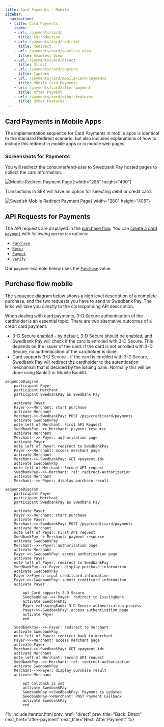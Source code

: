 ```yaml
---
title: Card Payments – Mobile
sidebar:
  navigation:
  - title: Card Payments
    items:
    - url: /payments/card/
      title: Introduction
    - url: /payments/card/redirect
      title: Redirect
    - url: /payments/card/seamless-view
      title: Seamless View
    - url: /payments/card/direct
      title: Direct
    - url: /payments/card/capture
      title: Capture
    - url: /payments/card/mobile-card-payments
      title: Mobile Card Payments
    - url: /payments/card/after-payment
      title: After Payment
    - url: /payments/card/other-features
      title: Other Features
---
```


## Card Payments in Mobile Apps

The implementation sequence for Card Payments in mobile apps
is identical to the standard
Redirect scenario, but also includes explanations of how to include this
redirect in mobile apps or in mobile web pages.

### Screenshots for Payments

You will redirect the consumer/end-user to Swedbank Pay hosted pages to collect
the card information.

![Mobile Redirect Payment Page][mobile-redirect-page]{:width="285" height="490"}

Transactions in SEK will have an option for selecting debit or credit card:

![Swedish Mobile Redirect Payment Page][swedish-mobile-redirect-page]{:width="280" height="405"}

## API Requests for Payments

The API requests are displayed in the [purchase flow][purchase].
You can [create a card `payment`][create-payment] with following `operation`
options:

*   [`Purchase`][purchase]
*   [`Recur`][recur]
*   [`Payout`][payout]
*   [`Verify`][verify]

Our `payment` example below uses the [`Purchase`][purchase] value.

## Purchase flow mobile

The sequence diagram below shows a high level description of a complete
purchase, and the two requests you have to send to Swedbank Pay. The links will
take you directly to the corresponding API description.

When dealing with card payments, 3-D Secure authentication of the
cardholder is an essential topic. There are two alternative outcomes of a credit
card payment:

*   3-D Secure enabled - by default, 3-D Secure should be enabled, and Swedbank
  Pay will check if the card is enrolled with 3-D Secure. This depends on the
  issuer of the card. If the card is not enrolled with 3-D Secure, no
  authentication of the cardholder is done.
*   Card supports 3-D Secure - if the card is enrolled with 3-D Secure, Swedbank
  Pay will redirect the cardholder to the autentication mechanism that is
  decided by the issuing bank. Normally this will be done using BankID or Mobile
  BankID.

```mermaid
sequenceDiagram
    participant Payer
    participant Merchant
    participant SwedbankPay as Swedbank Pay

    activate Payer
    Payer->>-Merchant: start purchase
    activate Merchant
    Merchant->>-SwedbankPay: POST /psp/creditcard/payments
    activate SwedbankPay
    note left of Merchant: First API Request
    SwedbankPay-->>-Merchant: payment resource
    activate Merchant
    Merchant-->>-Payer: authorization page
    activate Payer
    note left of Payer: redirect to SwedbankPay
    Payer->>-Merchant: access merchant page
    activate Merchant
    Merchant->>-SwedbankPay: GET <payment.id>
    activate SwedbankPay
    note left of Merchant: Second API request
    SwedbankPay-->>-Merchant: rel: redirect-authorization
    activate Merchant
    Merchant-->>-Payer: display purchase result
```

```mermaid
sequenceDiagram
    participant Payer
    participant Merchant
    participant SwedbankPay as Swedbank Pay

    activate Payer
    Payer->>-Merchant: start purchase
    activate Payer
    Merchant->>-SwedbankPay: POST /psp/creditcard/payments
    activate Merchant
    note left of Payer: First API request
    SwedbankPay-->-Merchant: payment resource
    activate SwedbankPay
    Merchant-->>-Payer: authorization page
    activate Merchant
    Payer->>-SwedbankPay: access authorization page
    activate Payer
    note left of Payer: redirect to SwedbankPay
    SwedbankPay-->>-Payer: display purchase information
    activate SwedbankPay
    Payer->>Payer: input creditcard information
    Payer->>-SwedbankPay: submit creditcard information
    activate Payer

        opt Card supports 3-D Secure
        SwedbankPay-->>-Payer: redirect to IssuingBank
        activate SwedbankPay
        Payer->>IssuingBank: 3-D Secure authentication process
        Payer->>-SwedbankPay: access authentication page
        activate Payer
        end

    SwedbankPay-->>-Payer: redirect to merchant
    activate SwedbankPay
    note left of Payer: redirect back to merchant
    Payer->>-Merchant: access merchant page
    activate Payer
    Merchant->>-SwedbankPay: GET <payment.id>
    activate Merchant
    note left of Merchant: Second API request
    SwedbankPay-->>-Merchant: rel: redirect-authorization
    activate SwedbankPay
    Merchant-->>Payer: display purchase result
    activate Merchant

        opt Callback is set
        activate SwedbankPay
        SwedbankPay->>SwedbankPay: Payment is updated
        SwedbankPay->>Merchant: POST Payment Callback
        activate SwedbankPay
        end
```

{% include iterator.html prev_href="direct" prev_title="Back: Direct"
next_href="after-payment" next_title="Next: After Payment" %}

[create-payment]: /payments/card/other-features#create-payment
[payout]: /payments/card/other-features#payout
[purchase]: /payments/card/other-features#purchase
[mobile-redirect-page]: /assets/img/payments/mobile-card-page.png
[swedish-mobile-redirect-page]: /assets/img/payments/swedish-mobile-card-page.png
[recur]: /payments/card/other-features#recur
[verify]: /payments/card/other-features#verify
